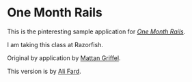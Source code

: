 # One Month Rails

This is the pinteresting sample application for 
[*One Month Rails*](http://onemonthrails.com).

I am taking this class at Razorfish.

Original by application by [Mattan Griffel](http://mattangriffel.com).

This version is by [Ali Fard](http://afard.com).